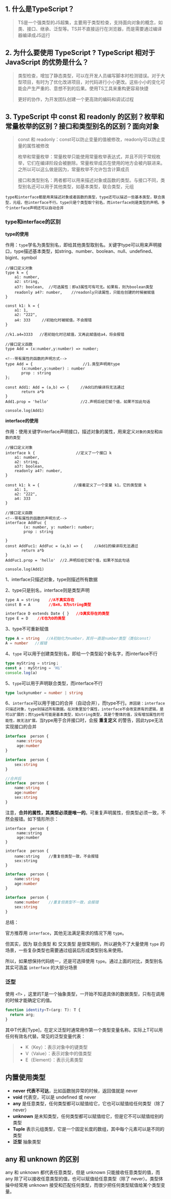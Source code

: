 ## 1. 什么是TypeScript？

> TS是一个强类型的JS超集，主要用于类型检查，支持面向对象的概念，如类、接口、继承、泛型等。TS并不直接运行在浏览器，而是需要通过编译器编译成JS运行
## 2. 为什么要使用 TypeScript ? TypeScript 相对于 JavaScript 的优势是什么？

> 类型检查，增加了静态类型，可以在开发人员编写脚本时检测错误。对于大型项目，有时为了优化改进项目，对代码进行小小更改。这些小小的变化可能会产生严重的、意想不到的后果。使用TS工具来重构更容易快捷
>
> 更好的协作，为开发团队创建一个更高效的编码和调试过程

## 3. TypeScript 中 const 和 readonly 的区别？枚举和常量枚举的区别？接口和类型别名的区别？面向对象

> const 和 readonly：const可以防止变量的值被修改，readonly可以防止变量的属性被修改
>
> 枚举和常量枚举：常量枚举只能使用常量枚举表达式，并且不同于常规枚举，它们在编译阶段会被删除。常量枚举成员在使用的地方会被内联进来。之所以可以这么做是因为，常量枚举不允许包含计算成员
>
> 接口和类型别名：两者都可以用来描述对象或函数的类型。与接口不同，类型别名还可以用于其他类型，如基本类型，联合类型，元组
> 

```
type和interface都是用来描述对象或者函数的类型，type还可以描述一些基本类型，联合类型，元组，但interface不行。type只是个类型取个别名，而interface则是类型的声明。多个interface声明还可以自动合并
```

### type和interface的区别

**type的使用**

作用：`type`学名为类型别名，即给其他类型取别名。关键字type可以用来声明接口，type描述基本类型，如string、number、boolean、null、undefined、bigint、symbol

```
//接口定义对象
type k = {
    a1: number,
    a2: string,
    a3?: boolean,  //可选属性：即a3属性可有可无。如果有，则为boolean类型
    readonly a4?: number,    //readonly只读属性，只能在创建的时候被赋值
}

const k1: k = {
    a1: 1,
    a2: "222",
    a4: 333     //初始化时被赋值，不会报错
}

//k1.a4=3333   //若初始化时已赋值，又再此赋值给a4，将会报错

//接口定义函数
type Add = (x:number,y:number) => number;

<!--带有属性的函数的声明方式-->
type Add = {                      //1.类型声明用type
       (x:number,y:number) : number
       prop : string 
};

const Add1: Add = (a,b) => {     //Add1的编译将无法通过
       return a*b
}
Add1.prop = 'hello'              //2.声明后给它赋个值，如果不加此句话

console.log(Add1)
```

**interface的使用**

作用：使用关键字interface声明接口，描述对象的属性，用来定义`对象的类型`和`函数的类型`

```
//接口定义对象
interface k {                  //定义了一个接口 k
    a1: number,
    a2: string,
    a3?: boolean,
    readonly a4?: number,
}

const k1: k = {               //接着定义了一个变量 k1，它的类型是 k
    a1: 1,
    a2: "222",
    a4: 333
}

//接口定义函数
<!--带有属性的函数的声明方式-->
interface AddFuc { 
        (x: number, y: number): number;
        prop : string
        
}
const AddFuc1: AddFuc = (a,b) => {     //Add1的编译将无法通过
       return a*b
}
AddFuc1.prop = 'hello'  //2.声明后给它赋个值，如果不加此句话

console.log(Add1)
```

1、interface只描述对象，type则描述所有数据

2、type只是别名，interface则是类型声明

```css
type A = string    //A不真实存在
const B = A        //B≠A，B为string类型

interface D extends Date { }   //D真实存在的类型
type E = D    //E也为D的类型
```

3、type不可重新赋值

```typescript
type A = string   //A初始化为number，其将一直是number类型（类似const）
A = number   //报错
```

4、`type` 可以用于创建类型别名，即给一个类型起个新名字，而interface不行

```ts
type myString = string；
const a : myString = 'Hi'
console.log(a)
```

5、`type`可以用于声明联合类型，而interface不行

```ts
type luckynumber = number | string 
```

6、`interface`可以用于接口的合并（自动合并），而type不行。`原因是：interface只描述对象，type则描述所有数据。在对象里加个属性，interface不会改变原有的逻辑，是可以扩展的；而type有可能是基本类型，如string类型，其是个整体的值，没有增加属性的可能性，故无法扩展。`当type用于合并接口时，会报 **重复定义** 的警告，因此type无法实现接口的合并

```ts
interface  person {
     name:string
     age:number
} 

interface  person {
    sex:string
} 

//合并后
interface  person {
    name:string
    age:number
    sex:string
} 
```

注意，**合并的属性，其类型必须是唯一的**。可重复声明属性，但类型必须一致，不然会报错。如下情形所示：

```tsx
interface  person {
     name:string
     age:number
} 

interface  person {
    name:string    //重复但类型一致，不会报错
    sex:string
} 
```

```ts
interface  person {
    name:string
    age:number
} 

interface  person {
    name:number    //重复但类型不一致，会报错
    sex:string
} 
```

总结：

官方推荐用 `interface`，其他无法满足需求的情况下用 `type`。

但其实，因为 联合类型 和 交叉类型 是很常用的，所以避免不了大量使用 `type` 的场景，一些复杂类型也需要通过组装后形成类型别名来使用。

所以，如果想保持代码统一，还是可选择使用 `type`。通过上面的对比，类型别名 其实可涵盖 `interface` 的大部分场景



### 泛型
使用 `<T>` ，这里的T是一个抽象类型，一开始不知道具体的数据类型，只有在调用的时候才能确定它的值。
```ts
function identity<T>(arg: T): T {
  return arg;
}
```

其中T代表[Type]，在定义泛型时通常用作第一个类型变量名称。实际上T可以用任何有效名代替。常见的泛型变量代表：

> - K（Key）：表示对象中的键类型
> - V（Value）：表示对象中的值类型
> - E（Element）：表示元素类型

## 内置使用类型

- **never** **代表不可达**，比如函数抛异常的时候，返回值就是 never
- **void** 代表空，可以是 undefined 或 never
- **any** 是任意类型，任何类型都可以赋值给它，它也可以赋值给任何类型（除了 never）
- **unknown** 是未知类型，任何类型都可以赋值给它，但是它不可以赋值给别的类型
- **Tuple** 表示元组类型，它是一个固定长度的数组，其中每个元素可以是不同的类型
- **泛型** 抽象类型

## any 和 unknown 的区别

any 和 unknown 都代表任意类型，但是 unknown 只能接收任意类型的值，而 any 除了可以接收任意类型的值，也可以赋值给任意类型（除了 never）。类型体操中经常用 unknown 接受和匹配任何类型，而很少把任何类型赋值给某个类型变量。